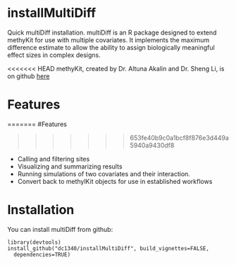 # installMultiDiff
Quick multiDiff installation. multiDiff is an R package designed to extend methyKit for use with multiple covariates. It implements the maximum difference estimate to allow the ability to assign biologically meaningful effect sizes in complex designs. 

<<<<<<< HEAD
methyKit, created by Dr. Altuna Akalin and Dr. Sheng Li, is on github [here](https://github.com/al2na/methylKit)

# Features
=======
#Features
>>>>>>> 653fe40b9c0a1bcf8f876e3d449a5940a9430df8

* Calling and filtering sites
* Visualizing and summarizing results
* Running simulations of two covariates and their interaction.
* Convert back to methylKit objects for use in established workflows



# Installation

You can install multiDiff from github:

```
library(devtools)
install_github("dc1340/installMultiDiff", build_vignettes=FALSE,
  dependencies=TRUE)
```
